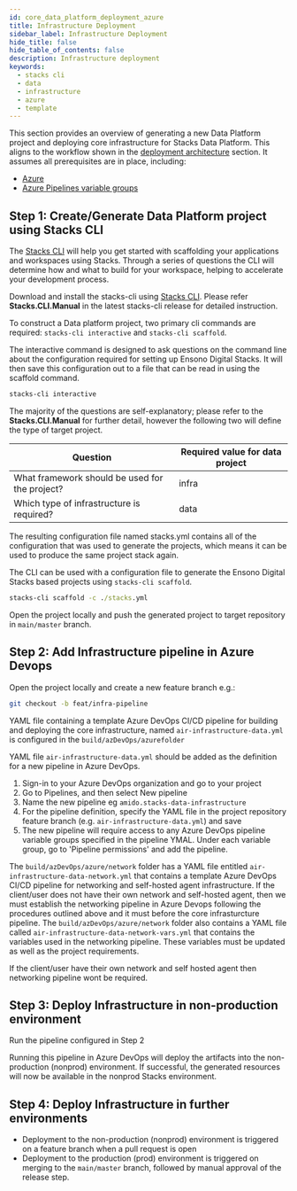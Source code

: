 ```yaml
---
id: core_data_platform_deployment_azure
title: Infrastructure Deployment
sidebar_label: Infrastructure Deployment
hide_title: false
hide_table_of_contents: false
description: Infrastructure deployment
keywords:
  - stacks cli
  - data
  - infrastructure
  - azure
  - template
---
```


This section provides an overview of generating a new Data Platform project and deploying core infrastructure for Stacks Data Platform.
This aligns to the workflow shown in the [deployment architecture](../architecture/architecture_data_azure.md#data-engineering-workloads) section.
It assumes all prerequisites are in place, including:

* [Azure](../requirements_data_azure.md#azure)
* [Azure Pipelines variable groups](../requirements_data_azure.md#azure-pipelines-variable-groups)

## Step 1: Create/Generate Data Platform project using Stacks CLI

The [Stacks CLI](../../../../stackscli/about) will help you get started with scaffolding your applications and workspaces using Stacks. Through a series of questions the CLI will determine how and what to build for your workspace, helping to accelerate your development process.

Download and install the stacks-cli using [Stacks CLI](../../../../stackscli/about). Please refer **Stacks.CLI.Manual** in the latest stacks-cli release for detailed instruction.

To construct a Data platform project, two primary cli commands are required: `stacks-cli interactive` and `stacks-cli scaffold`.

The interactive command is designed to ask questions on the command line about the configuration
required for setting up Ensono Digital Stacks. It will then save this configuration out to a file that can be
read in using the scaffold command.

```cmd
stacks-cli interactive
```

The majority of the questions are self-explanatory; please refer to the **Stacks.CLI.Manual** for further detail, however the following two will define the type of target project. 

| Question                                      | Required value for data project |
|-----------------------------------------------|---------------------------------|
| What framework should be used for the project?| infra                           |
| Which type of infrastructure is required?     | data                            |

The resulting configuration file named stacks.yml contains all of the configuration that was used to generate the projects,
which means it can be used to produce the same project stack again.

The CLI can be used with a configuration file to generate the Ensono Digital Stacks based projects using `stacks-cli scaffold`.

```cmd
stacks-cli scaffold -c ./stacks.yml
```

Open the project locally and push the generated project to target repository in `main/master` branch.

## Step 2: Add Infrastructure pipeline in Azure Devops

Open the project locally and create a new feature branch e.g.:

```bash
git checkout -b feat/infra-pipeline
```

YAML file containing a template Azure DevOps CI/CD pipeline for building and deploying the core infrastructure, named `air-infrastructure-data.yml` is configured in the `build/azDevOps/azurefolder`

YAML file `air-infrastructure-data.yml` should be added as the definition for a new pipeline in Azure DevOps.

1. Sign-in to your Azure DevOps organization and go to your project
2. Go to Pipelines, and then select New pipeline
3. Name the new pipeline eg `amido.stacks-data-infrastructure`
4. For the pipeline definition, specify the YAML file in the project repository feature branch (e.g. `air-infrastructure-data.yml`) and save
5. The new pipeline will require access to any Azure DevOps pipeline variable groups specified in the pipeline YMAL. Under each variable group, go to 'Pipeline permissions' and add the pipeline.

The `build/azDevOps/azure/network` folder has a YAML file entitled `air-infrastructure-data-network.yml` that contains a template Azure DevOps CI/CD pipeline for networking and self-hosted agent infrastructure. If the client/user does not have their own network and self-hosted agent, then we must establish the networking pipeline in Azure Devops following the procedures outlined above and it must before the core infrasturcture pipeline. The `build/azDevOps/azure/network` folder also contains a YAML file called `air-infrastructure-data-network-vars.yml` that contains the variables used in the networking pipeline. These variables must be updated as well as the project requirements.

If the client/user have their own network and self hosted agent then networking pipeline wont be required.

## Step 3: Deploy Infrastructure in non-production environment

Run the  pipeline configured in Step 2

Running this pipeline in Azure DevOps will deploy the artifacts into the non-production (nonprod) environment. If successful, the generated resources will now be available in the nonprod Stacks environment.

## Step 4: Deploy Infrastructure in further environments 

* Deployment to the non-production (nonprod) environment is triggered on a feature branch when a pull request is open
* Deployment to the production (prod) environment is triggered on merging to the `main/master` branch, followed by manual approval of the release step.

